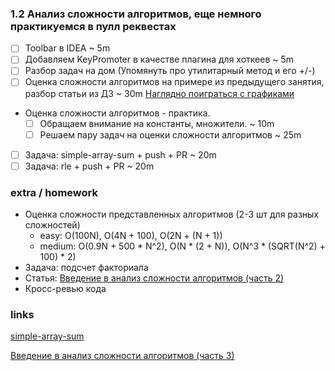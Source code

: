 ### 1.2 Анализ сложности алгоритмов, еще немного практикуемся в пулл реквестах

- [ ] Toolbar в IDEA ~ 5m
- [ ] Добавляем KeyPromoter в качестве плагина для хоткеев ~ 5m
- [ ] Разбор задач на дом (Упомянуть про утилитарный метод и его +/-)
- [ ] Оценка сложности алгоритмов на примере из предыдущего занятия, разбор статьи из ДЗ ~ 30m 
  [Наглядно поиграться с графиками](http://www.fooplot.com/#W3sidHlwZSI6MCwiZXEiOiJ4KmxvZyh4KStsb2coeCkiLCJjb2xvciI6IiMwMDAwMDAifSx7InR5cGUiOjEwMDAsIndpbmRvdyI6WyItNDE2IiwiNDE2IiwiLTI1NiIsIjI1NiJdfV0-)
- Оценка сложности алгоритмов - практика. 
   - [ ] Обращаем внимание на константы, множители. ~ 10m
   - [ ] Решаем пару задач на оценки сложности алгоритмов ~ 25m
    
- [ ] Задача: simple-array-sum + push + PR ~ 20m
- [ ] Задача: rle + push + PR ~ 20m

### extra / homework
- Оценка сложности представленных алгоритмов (2-3 шт для разных сложностей)
    - easy: O(100N), O(4N + 100), O(2N + (N + 1))
    - medium: O(0.9N + 500 * N^2), O(N * (2 + N)), O(N^3 * (SQRT(N^2) + 100) * 2)
- Задача: подсчет факториала
- Статья: [Введение в анализ сложности алгоритмов (часть 2)](https://habr.com/ru/post/195482/)   
- Кросс-ревью кода

### links

[simple-array-sum](https://www.hackerrank.com/challenges/simple-array-sum/problem)

[Введение в анализ сложности алгоритмов (часть 3)](https://habr.com/ru/post/195996/)